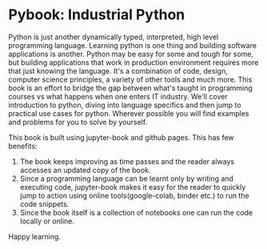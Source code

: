 # Pybook: Industrial Python

Python is just another dynamically typed, interpreted, high level programming language. Learning python is one thing and building software applications is another. Python may be easy for some and tough for some, but building applications that work in production environment requires more that just knowing the language. It's a combination of code, design, computer science principles, a variety of other tools and much more.
This book is an effort to bridge the gap between what's taught in programming courses vs what happens when one enters IT industry.
We'll cover introduction to python, diving into language specifics and then jump to practical use cases for python. Wherever possible you will find examples and problems for you to solve by yourself.

This book is built using jupyter-book and github pages. This has few benefits:
1. The book keeps improving as time passes and the reader always accesses an updated copy of the book.
2. Since a programming language can be learnt only by writing and executing code, jupyter-book makes it easy for the reader to quickly jump to action using online tools(google-colab, binder etc.) to run the code snippets.
3. Since the book itself is a collection of notebooks one can run the code locally or online.   

Happy learning.

